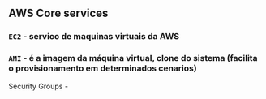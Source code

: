 
## AWS Core services

### `EC2` - servico de maquinas virtuais da AWS
### `AMI` - é a imagem da máquina virtual, clone do sistema (facilita o provisionamento em determinados cenarios)
Security Groups -
